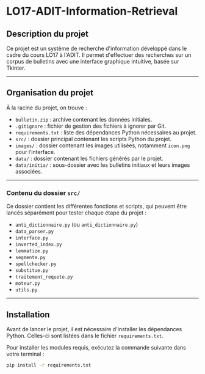 # LO17-ADIT-Information-Retrieval


## Description du projet

Ce projet est un système de recherche d'information développé dans le cadre du cours LO17 à l'ADIT. Il permet d'effectuer des recherches sur un corpus de bulletins avec une interface graphique intuitive, basée sur Tkinter.

---

## Organisation du projet

À la racine du projet, on trouve :

- `bulletin.zip` : archive contenant les données initiales.
- `.gitignore` : fichier de gestion des fichiers à ignorer par Git.
- `requirements.txt` : liste des dépendances Python nécessaires au projet.
- `src/` : dossier principal contenant les scripts Python du projet.
- `images/` : dossier contenant les images utilisées, notamment `icon.png` pour l’interface.
- `data/` : dossier contenant les fichiers générés par le projet.
- `data/initia/` : sous-dossier avec les bulletins initiaux et leurs images associées.

---

### Contenu du dossier `src/`

Ce dossier contient les différentes fonctions et scripts, qui peuvent être lancés séparément pour tester chaque étape du projet :

- `anti_dictionnaire.py` (ou `anti_dictionnaire.py`)  
- `data_parser.py`  
- `interface.py`  
- `inverted_index.py`  
- `lemmatize.py`  
- `segmente.py`  
- `spellchecker.py`  
- `substitue.py`  
- `traitement_requete.py`  
- `moteur.py`  
- `utils.py`  

---

## Installation

Avant de lancer le projet, il est nécessaire d'installer les dépendances Python. Celles-ci sont listées dans le fichier `requirements.txt`.

Pour installer les modules requis, exécutez la commande suivante dans votre terminal :

```bash
pip install -r requirements.txt
